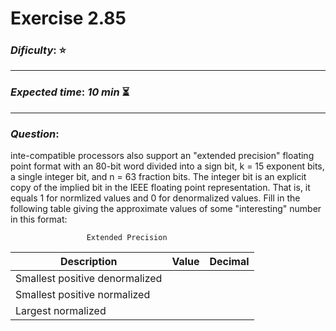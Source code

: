 Exercise 2.85
==============

### ***Dificulty***: :star:

---

### ***Expected time***: ***10 min*** :hourglass_flowing_sand:

---

### ***Question***:
inte-compatible processors also support an "extended precision" floating point format with an
80-bit word divided into a sign bit, k = 15 exponent bits, a single integer bit, and n = 63
fraction bits. The integer bit is an explicit copy of the implied bit in the IEEE floating point
representation. That is, it equals 1 for normlized values and 0 for denormalized values. Fill
in the following table giving the approximate values of some "interesting" number in this format:  
  
                     Extended Precision  
  

| Description                    |  Value   |  Decimal  |
|--------------------------------|:--------:| :------:  |
| Smallest positive denormalized |          |           |
| Smallest positive normalized   |          |           |
| Largest normalized             |          |           |